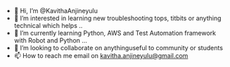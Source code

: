 - 👋 Hi, I’m @KavithaAnjineyulu
- 👀 I’m interested in learning new troubleshooting tops, titbits  or anything technical which helps ..
- 🌱 I’m currently learning Python, AWS and Test Automation framework with Robot and Python ...
- 💞️ I’m looking to collaborate on anythinguseful to community or students
- 📫 How to reach me email on kavitha.anjineyulu@gmail.com

<!---
KavithaAnjineyulu/KavithaAnjineyulu is a ✨ special ✨ repository because its `README.md` (this file) appears on your GitHub profile.
You can click the Preview link to take a look at your changes.
--->
